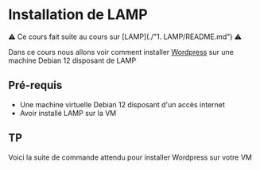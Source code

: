 # Installation de LAMP

⚠️ Ce cours fait suite au cours sur [LAMP](./"1. LAMP/README.md") ⚠️

Dans ce cours nous allons voir comment installer [Wordpress](https://wordpress.org) sur une machine Debian 12 disposant de LAMP

## Pré-requis

- Une machine virtuelle Debian 12 disposant d'un accès internet
- Avoir installé LAMP sur la VM

## TP

Voici la suite de commande attendu pour installer Wordpress sur votre VM
